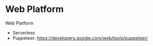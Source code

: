 # Web Platform


Web Platform
- Serverless
- Puppeteer: https://developers.google.com/web/tools/puppeteer/
